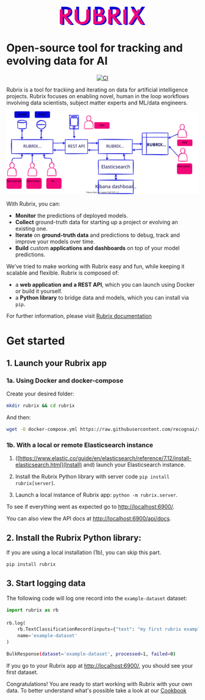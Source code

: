 <p align="center">
    <img src="docs/images/rubrix_logo.svg" alt="drawing" width="225"/>
</p>

# Open-source tool for tracking and evolving data for AI

<p align="center">
    <a href="https://github.com/recognai/rubrix/actions">
        <img alt="CI" src="https://github.com/recognai/rubrix/workflows/CI/badge.svg?branch=master&event=push">
    </a>
    <!--a href="https://github.com/recognai/rubrix/blob/master/LICENSE">
        <img alt="GitHub" src="https://img.shields.io/github/license/recognai/rubrix.svg?color=blue">
    </a-->
</p>


Rubrix is a tool for tracking and iterating on data for artificial intelligence projects. Rubrix focuses on enabling novel, human in the loop workflows involving data scientists, subject matter experts and ML/data engineers. 

![](docs/images/rubrix_intro.svg)

With Rubrix, you can:

- **Monitor** the predictions of deployed models.
- **Collect** ground-truth data for starting up a project or evolving an existing one.
- **Iterate** on ****ground-truth data**** and predictions to debug, track and improve your models over time.
- **Build** custom ****applications and dashboards**** on top of your model predictions.

We've tried to make working with Rubrix easy and fun, while keeping it scalable and flexible. Rubrix is composed of:

- a **web application and a REST API**, which you can launch using Docker or build it yourself.
- a **Python library** to bridge data and models, which you can install via `pip`.

For further information, please visit [Rubrix documentation](https://docs.rubrix.ml/en/latest/)

# Get started

## 1. Launch your Rubrix app

### 1a. Using Docker and docker-compose

Create your desired folder:

```bash
mkdir rubrix && cd rubrix
```
And then:

```bash
wget -O docker-compose.yml https://raw.githubusercontent.com/recognai/rubrix/master/docker-compose.yaml && docker-compose up
```
### 1b. With a local or remote Elasticsearch instance

1. ([https://www.elastic.co/guide/en/elasticsearch/reference/7.12/install-elasticsearch.html](Install) and) launch your Elasticsearch instance. 

2. Install the Rubrix Python library with server code `pip install rubrix[server]`.

3. Launch a local instance of Rubrix app: `python -m rubrix.server`. 

To see if everything went as expected go to [http://localhost:6900/](http://localhost:6900/).

You can also view the API docs at [http://localhost:6900/api/docs](http://localhost:6900/api/docs).
## 2. Install the Rubrix Python library:

If you are using a local installation (1b), you can skip this part.

```bash
pip install rubrix
```

## 3. Start logging data

The following code will log one record into the `example-dataset` dataset: 

```python
import rubrix as rb

rb.log(
    rb.TextClassificationRecord(inputs={"text": "my first rubrix example"}),
    name='example-dataset'
)

```

```bash
BulkResponse(dataset='example-dataset', processed=1, failed=0)
```

If you go to your Rubrix app at [http://localhost:6900/](http://localhost:6900/), you should see your first dataset.

Congratulations! You are ready to start working with Rubrix with your own data. To better understand what's possible take a look at our [Cookbook](https://docs.rubrix.ml/en/latest/guides/cookbook.html)
